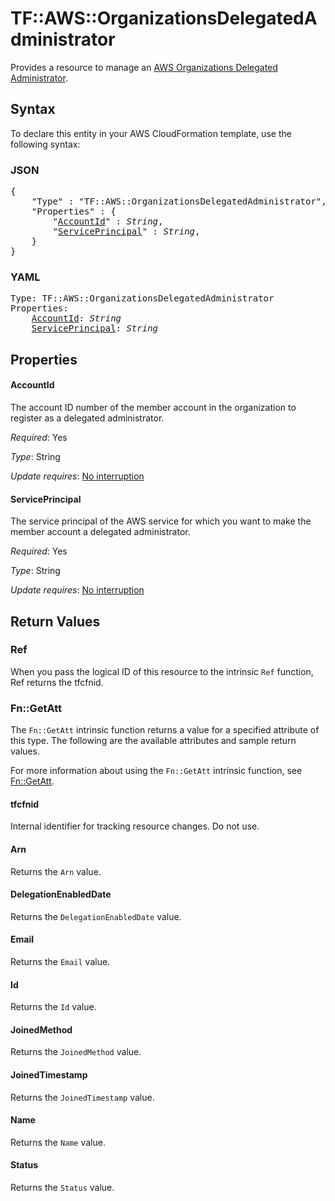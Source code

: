 # TF::AWS::OrganizationsDelegatedAdministrator

Provides a resource to manage an [AWS Organizations Delegated Administrator](https://docs.aws.amazon.com/organizations/latest/APIReference/API_RegisterDelegatedAdministrator.html).

## Syntax

To declare this entity in your AWS CloudFormation template, use the following syntax:

### JSON

<pre>
{
    "Type" : "TF::AWS::OrganizationsDelegatedAdministrator",
    "Properties" : {
        "<a href="#accountid" title="AccountId">AccountId</a>" : <i>String</i>,
        "<a href="#serviceprincipal" title="ServicePrincipal">ServicePrincipal</a>" : <i>String</i>,
    }
}
</pre>

### YAML

<pre>
Type: TF::AWS::OrganizationsDelegatedAdministrator
Properties:
    <a href="#accountid" title="AccountId">AccountId</a>: <i>String</i>
    <a href="#serviceprincipal" title="ServicePrincipal">ServicePrincipal</a>: <i>String</i>
</pre>

## Properties

#### AccountId

The account ID number of the member account in the organization to register as a delegated administrator.

_Required_: Yes

_Type_: String

_Update requires_: [No interruption](https://docs.aws.amazon.com/AWSCloudFormation/latest/UserGuide/using-cfn-updating-stacks-update-behaviors.html#update-no-interrupt)

#### ServicePrincipal

The service principal of the AWS service for which you want to make the member account a delegated administrator.

_Required_: Yes

_Type_: String

_Update requires_: [No interruption](https://docs.aws.amazon.com/AWSCloudFormation/latest/UserGuide/using-cfn-updating-stacks-update-behaviors.html#update-no-interrupt)

## Return Values

### Ref

When you pass the logical ID of this resource to the intrinsic `Ref` function, Ref returns the tfcfnid.

### Fn::GetAtt

The `Fn::GetAtt` intrinsic function returns a value for a specified attribute of this type. The following are the available attributes and sample return values.

For more information about using the `Fn::GetAtt` intrinsic function, see [Fn::GetAtt](https://docs.aws.amazon.com/AWSCloudFormation/latest/UserGuide/intrinsic-function-reference-getatt.html).

#### tfcfnid

Internal identifier for tracking resource changes. Do not use.

#### Arn

Returns the <code>Arn</code> value.

#### DelegationEnabledDate

Returns the <code>DelegationEnabledDate</code> value.

#### Email

Returns the <code>Email</code> value.

#### Id

Returns the <code>Id</code> value.

#### JoinedMethod

Returns the <code>JoinedMethod</code> value.

#### JoinedTimestamp

Returns the <code>JoinedTimestamp</code> value.

#### Name

Returns the <code>Name</code> value.

#### Status

Returns the <code>Status</code> value.

